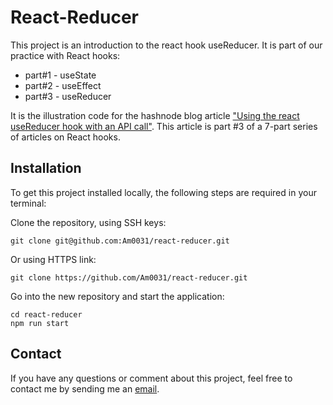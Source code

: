 # React-Reducer

This project is an introduction to the react hook useReducer. It is part of our practice with React hooks:

- part#1 - useState
- part#2 - useEffect
- part#3 - useReducer

It is the illustration code for the hashnode blog article ["Using the react useReducer hook with an API call"](https://fullstackjslearning.hashnode.dev/using-react-usereducer-hook-with-an-api-call). This article is part #3 of a 7-part series of articles on React hooks.

## Installation

To get this project installed locally, the following steps are required in your terminal:

Clone the repository, using SSH keys:

```
git clone git@github.com:Am0031/react-reducer.git
```

Or using HTTPS link:

```
git clone https://github.com/Am0031/react-reducer.git
```

Go into the new repository and start the application:

```
cd react-reducer
npm run start
```

## Contact

If you have any questions or comment about this project, feel free to contact me by sending me an [email](mailto:amelie.pira@gmail.com).
